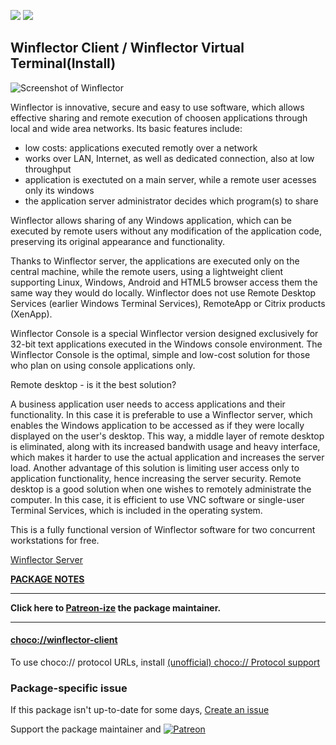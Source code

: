 [![](https://img.shields.io/chocolatey/v/winflector-client?color=green&label=winflector-client)](https://chocolatey.org/packages/winflector-client) [![](https://img.shields.io/chocolatey/dt/winflector-client)](https://chocolatey.org/packages/winflector-client)

## Winflector Client / Winflector Virtual Terminal(Install)

![Screenshot of Winflector](http://www.winflector.com/uploads/images/Gallery/Sv_add_user_EN/3580/sv_003.png)

Winflector is innovative, secure and easy to use software, which allows effective sharing and remote execution of choosen applications through local and wide area networks. Its basic features include:

* low costs: applications executed remotly over a network
* works over LAN, Internet, as well as dedicated connection, also at low throughput
* application is exectuted on a main server, while a remote user acesses only its windows
* the application server administrator decides which program(s) to share

Winflector allows sharing of any Windows application, which can be executed by remote users without any modification of the application code, preserving its original appearance and functionality.

Thanks to Winflector server, the applications are executed only on the central machine, while the remote users, using a lightweight client supporting Linux, Windows, Android and HTML5 browser access them the same way they would do locally. Winflector does not use Remote Desktop Services (earlier Windows Terminal Services), RemoteApp or Citrix products (XenApp).

Winflector Console is a special Winflector version designed exclusively for 32-bit text applications executed in the Windows console environment. The Winflector Console is the optimal, simple and low-cost solution for those who plan on using console applications only.

Remote desktop - is it the best solution?

A business application user needs to access applications and their functionality. In this case it is preferable to use a Winflector server, which enables the Windows application to be accessed as if they were locally displayed on the user's desktop. This way, a middle layer of remote desktop is eliminated, along with its increased bandwith usage and heavy interface, which makes it harder to use the actual application and increases the server load. Another advantage of this solution is limiting user access only to application functionality, hence increasing the server security.
Remote desktop is a good solution when one wishes to remotely administrate the computer. In this case, it is efficient to use VNC software or single-user Terminal Services, which is included in the operating system.

This is a fully functional version of Winflector software for two concurrent workstations for free.

[Winflector Server](https://chocolatey.org/packages/winflector)

**[PACKAGE NOTES](https://github.com/bcurran3/ChocolateyPackages/blob/master/winflector-client/readme.md)**

***
**Click here to [Patreon-ize](https://www.patreon.com/bcurran3) the package maintainer.**
***

#### [choco://winflector-client](choco://winflector-client)
To use choco:// protocol URLs, install [(unofficial) choco:// Protocol support ](https://chocolatey.org/packages/choco-protocol-support)

### Package-specific issue
If this package isn't up-to-date for some days, [Create an issue](https://github.com/tunisiano187/Chocolatey-packages/issues/new/choose)

Support the package maintainer and [![Patreon](https://cdn.jsdelivr.net/gh/tunisiano187/Chocolatey-packages@d15c4e19c709e7148588d4523ffc6dd3cd3c7e5e/icons/patreon.png)](https://www.patreon.com/tunisiano)

